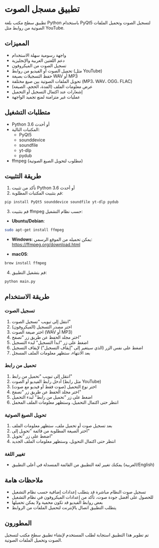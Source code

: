 # تطبيق مسجل الصوت

تطبيق سطح مكتب بلغة Python باستخدام PyQt5 لتسجيل الصوت وتحميل الملفات الصوتية من روابط مثل YouTube.

## المميزات

- واجهة رسومية سهلة الاستخدام
- دعم اللغتين العربية والإنجليزية
- تسجيل الصوت من الميكروفون
- تحميل الصوت أو الفيديو من روابط (مثل YouTube)
- حفظ التسجيلات بصيغة WAV أو MP3
- تحويل الملفات الصوتية بين صيغ مختلفة (MP3، WAV، OGG، FLAC)
- عرض معلومات الملف (المدة، الحجم، الصيغة)
- إشعارات عند اكتمال التسجيل أو التحميل
- عمليات غير متزامنة لمنع تجميد الواجهة

## متطلبات التشغيل

- Python 3.6 أو أحدث
- المكتبات التالية:
  - PyQt5
  - sounddevice
  - soundfile
  - yt-dlp
  - pydub
- ffmpeg (مطلوب لتحويل الصيغ الصوتية)

## طريقة التثبيت

1. تأكد من تثبيت Python 3.6 أو أحدث
2. قم بتثبيت المكتبات المطلوبة:

```bash
pip install PyQt5 sounddevice soundfile yt-dlp pydub
```

3. قم بتثبيت ffmpeg حسب نظام التشغيل:

- **Ubuntu/Debian**:
```bash
sudo apt-get install ffmpeg
```

- **Windows**:
يمكن تحميله من الموقع الرسمي: https://ffmpeg.org/download.html

- **macOS**:
```bash
brew install ffmpeg
```

4. قم بتشغيل التطبيق:

```bash
python main.py
```

## طريقة الاستخدام

### تسجيل الصوت

1. انتقل إلى تبويب "تسجيل الصوت"
2. اختر مصدر التسجيل (الميكروفون)
3. اختر صيغة الصوت (WAV أو MP3)
4. اختر مجلد الحفظ عن طريق زر "تصفح"
5. اضغط على زر "ابدأ التسجيل" لبدء التسجيل
6. اضغط على نفس الزر (الذي سيتغير إلى "إيقاف التسجيل") لإيقاف التسجيل
7. بعد الانتهاء، ستظهر معلومات الملف المسجل

### تحميل من رابط

1. انتقل إلى تبويب "تحميل من رابط"
2. أدخل رابط الفيديو أو الصوت (مثل رابط YouTube)
3. اختر نوع التحميل (صوت فقط أو فيديو مع صوت)
4. اختر مجلد الحفظ عن طريق زر "تصفح"
5. اضغط على زر "تحميل من رابط" لبدء التحميل
6. انتظر حتى اكتمال التحميل، وستظهر معلومات الملف المحمل

### تحويل الصيغ الصوتية

1. بعد تسجيل صوت أو تحميل ملف، ستظهر معلومات الملف
2. اختر الصيغة المطلوبة من قائمة "تحويل إلى"
3. اضغط على زر "تحويل"
4. انتظر حتى اكتمال التحويل، وستظهر معلومات الملف الجديد

### تغيير اللغة

- يمكنك تغيير لغة التطبيق من القائمة المنسدلة في أعلى التطبيق (العربية/English)

## ملاحظات هامة

- تسجيل صوت النظام مباشرة قد يتطلب إعدادات إضافية حسب نظام التشغيل
- للحصول على أفضل جودة صوت، تأكد من إعدادات الميكروفون في نظام التشغيل
- بعض روابط الفيديو قد تكون محمية ولا يمكن تحميلها
- يتطلب التطبيق اتصال بالإنترنت لتحميل الملفات من الروابط

## المطورون

تم تطوير هذا التطبيق استجابة لطلب المستخدم لإنشاء تطبيق سطح مكتب لتسجيل الصوت وتحميل الملفات الصوتية.
